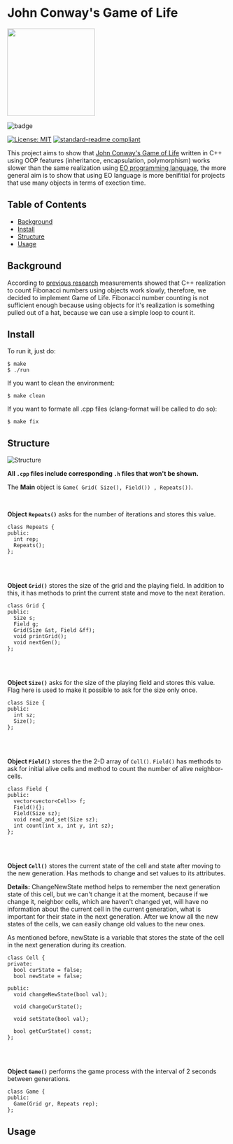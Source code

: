 # John Conway's Game of Life 

<img src="https://play-lh.googleusercontent.com/4xtboOCl4G36He2_RUaYhI9v_eDIoXara2hAxDi99f1R5MwLjSI1QZ_CT6wLdjCTV3E" width="200" height="200" />

![badge](	https://img.shields.io/badge/C%2B%2B-00599C?style=for-the-badge&logo=c%2B%2B&logoColor=white)

[![License: MIT](https://img.shields.io/badge/License-MIT-yellow.svg)](https://github.com/potatmen/Life/blob/master/LICENSE.txt)
[![standard-readme compliant](https://img.shields.io/badge/readme%20style-standard-brightgreen.svg?style=flat-square)](https://github.com/RichardLitt/standard-readme)

This project aims to show that [John Conway's Game of Life](https://en.wikipedia.org/wiki/Conway%27s_Game_of_Life) written in C++ using OOP features (inheritance, encapsulation, polymorphism) works slower than the same realization using [EO programming language](https://github.com/objectionary/eo), the more general aim is to show that using EO language is more benifitial for projects that use many objects in terms of exection time.


## Table of Contents

- [Background](#background)
- [Install](#install)
- [Structure](#structure)
- [Usage](#usage)

## Background

According to [previous research](https://github.com/yegor256/fibonacci) measurements showed that C++ realization to count Fibonacci numbers using objects work slowly, therefore, we decided to implement Game of Life. Fibonacci number counting is not sufficient enough because using objects for it's realization is something pulled out of a hat, because we can use a simple loop to count it.
    
## Install

To run it, just do:

```
$ make
$ ./run
```

If you want to clean the environment:
```
$ make clean
```

If you want to formate all .cpp files (clang-format will be called to do so):
```
$ make fix
```

## Structure

![Structure](https://user-images.githubusercontent.com/90863441/175309180-b1e63427-ae4c-48ce-9217-f70ea54096bd.png)


__All ```.cpp``` files include corresponding ```.h``` files that won't be shown.__

The __Main__ object is ```Game( Grid( Size(), Field()) , Repeats())```. 

<br />

__Object ```Repeats()```__ asks for the number of iterations and stores this value.

```
class Repeats {
public:
  int rep;
  Repeats();
};

```
<br />
<br />

__Object ```Grid()```__ stores the size of the grid and the playing field. In addition to this, it has methods to print the current state and move to the next iteration.

```
class Grid {
public:
  Size s;
  Field g;
  Grid(Size &st, Field &ff);
  void printGrid();
  void nextGen();
};

```
<br />
<br />

__Object ```Size()```__ asks for the size of the playing field and stores this value. Flag here is used to make it possible to ask for the size only once. 

```
class Size {
public:
  int sz;
  Size();
};

```

<br />
<br />

__Object ```Field()```__ stores the the 2-D array of ```Cell()```. ```Field()``` has methods to ask for initial alive cells and method to count the number of alive neighbor-cells.

```
class Field {
public:
  vector<vector<Cell>> f;
  Field(){};
  Field(Size sz);
  void read_and_set(Size sz);
  int count(int x, int y, int sz);
};
```
<br />
<br />

__Object ```Cell()```__ stores the current state of the cell and state after moving to the new generation. Has methods to change and set values to its attributes.

__Details:__ ChangeNewState method helps to remember the next generation state of this cell, but we can't change it at the moment, because if we change it, neighbor cells, which are haven't changed yet, will have no information about the current cell in the current generation, what is important for their state in the next generation. After we know all the new states of the cells, we can easily change old values to the new ones.

As mentioned before, newState is a variable that stores the state of the cell in the next generation during its creation. 

```
class Cell {
private:
  bool curState = false;
  bool newState = false;

public:
  void changeNewState(bool val);

  void changeCurState();

  void setState(bool val);

  bool getCurState() const;
};

```
<br />
<br />

__Object ```Game()```__ performs the game process with the interval of 2 seconds between generations.

```
class Game {
public:
  Game(Grid gr, Repeats rep);
};

```

## Usage
